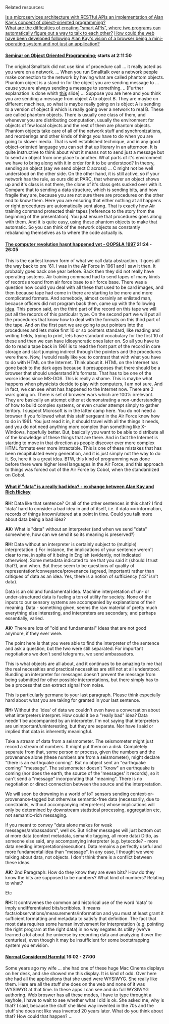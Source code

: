
Related resources:

[Is a microservices architecture with RESTful APIs an implementation of Alan Kay's concept of object-oriented programming?](https://www.quora.com/Is-a-microservices-architecture-with-RESTful-APIs-an-implementation-of-Alan-Kays-concept-of-object-oriented-programming)  
[What are the difficulties of creating "smart APIs", where two programs can automatically figure out a way to talk to each other?](https://www.quora.com/What-are-the-difficulties-of-creating-smart-APIs-where-two-programs-can-automatically-figure-out-a-way-to-talk-to-each-other) 
[How could the web have been developed following Alan Kay's vision of a browser being a mini-operating system and not just an application?](https://www.quora.com/How-could-the-web-have-been-developed-following-Alan-Kays-vision-of-a-browser-being-a-mini-operating-system-and-not-just-an-application)  

#### [Seminar on Object Oriented Programming](https://www.youtube.com/watch?v=QjJaFG63Hlo); starts at 2:11:50
The original Smalltalk did not use kind of procedure call ... it really acted as you were on a network. ... When you run Smalltalk over a network people make connection to the network by having what are called phantom objects. Phantom object is a stand-in for the object you are sending message to ... cause you are always sending a message to something. .. [Further explanation is done whith [this](slides/sending-object.png) slide] ... Suppose you are here and you think you are sending a message from object A to object B. They are maybe on different machines, so what is maybe really going on is object A is sending to a version of object B which is really going over a network to real B. These are called phantom objects. There is usually one class of them, and whenever you are distributing computation, usually the environment for objects of few local objects and the rest of them are phantom objects. Phantom objects take care of all of the network stuff and synchronizations, and reorderings and other kinds of things you have to do when you are going to slower media. That is well established technique, and in any good object-oriented language you can set that up literary in an afternoon. It is quite instructive to think about what it means not to send just a message but to send an object from one place to another. What parts of it's environment we have to bring along with it in order for it to be understood? In theory, sending an object (say we send object C across) ... C might not be well understood on the other side. On the other hand, it is still active, so if your network has the rule, as ours did at PARC, that whenever an object shows up and it's class is not there, the clone of it's class gets sucked over with it. Compare that to sending a data structure, which is sending bits, and how fragile they are, because you are not sure there are procedures on the other end to know them. Here you are ensuring that either nothing at all happens or right procedures are automatically sent along. That is exactly how Air training command protected their tapes [reference to the story from the beginning of the presentation]. You just ensure that procedures goes along with them. And it is quite easy, using these phantom objects to make that automatic. So you can think of the network objects as constantly rebalancing themselves as to where the code actually is. 

#### [The computer revolution hasnt happened yet - OOPSLA 1997](https://www.youtube.com/watch?v=oKg1hTOQXoY) 21:24 - 26:05  
This is the earliest known form of what we call data abstraction. It goes all the way back to pre '61. I was in the Air Force in 1961 and I saw it then. It probably goes back one year before. Back then they did not really have operating systems. Air training command had to send tapes of many kinds of records around from air force base to air force base. There was a question how could you deal with all these that used to be card images, and then because tape had come in there are starting to be more and more complicated formats. And somebody, almost cerainly an enlisted man, because officers did not program back then, came up with the following [idea](slides/b220.png). This person said, on the third part of the record on this tape we will put all the records of this particular type. On the second part we will put all the procedures that know how to deal with the formats on this third part of the tape. And on the first part we are going to put pointers into the procedures and lets make first 10 or so pointers standard, like reading and writing fields, trying to print, lets have standard vocabulary for the first 10 of these and then we can have idiosyncratic ones later on. So all you have to do to read a tape back in 1961 is to read the front part of the record in core storage and start jumping indirect through the pointers and the procedures were there. Now, I would really like you to contrast that with what you have to do with HTML on the Internet. Think about it. HTML on the Internet has gone back to the dark ages because it presupposes that there should be a browser that should understand it's formats. That has to be one of the worse ideas since MS-DOS. This is really a shame. This is maybe what happens when physicists decide to play with computers, I am not sure. And in fact, we can see what has happened to the Internet now. There are 2 wars going on. There is set of browser wars which are 100% irrelevant. They are basically an attempt either at demonstrating a non-understanding of how to build complex systems, or even cruder attempt simply to gather teritory. I suspect Microsoft is in the latter camp here. You do not need a browser if you followed what this staff sergeant in the Air Force knew how to do in 1961. You just read it in, it should travel with all the things it needs, and you do not need anything more complex than something like X-Windows, hopefully better. But, basically you want to be able to distribute all of the knowledge of these things that are there. And in fact the Internet is starting to move in that direction as people discover ever more complex HTML formats ever more intractable. This is one of these mistakes that has been recapitulated every generation, and it is just simply not the way to do it. So, here it is a great idea. BTW, this kind of programming was done before there were higher level languages in the Air Force, and this approach to things was forced out of the Air Force by Cobol, when the standardized on Cobol.  

#### [What if "data" is a really bad idea? - exchange between Alan Kay and Rich Hickey](https://news.ycombinator.com/item?id=11945722)  

**RH:** Data like that sentence? Or all of the other sentences in this chat? I find 'data' hard to consider a bad idea in and of itself, i.e. if data == information, records of things known/uttered at a point in time. Could you talk more about data being a bad idea?

**AK:**  What is "data" without an interpreter (and when we send "data" somewhere, how can we send it so its meaning is preserved?) 

**RH:** Data without an interpreter is certainly subject to (multiple) interpretation :) For instance, the implications of your sentence weren't clear to me, in spite of it being in English (evidently, not indicated otherwise). Some metadata indicated to me that you said it (should I trust that?), and when. But these seem to be questions of quality of representation/conveyance/provenance (agreed, important) rather than critiques of data as an idea. Yes, there is a notion of sufficiency ('42' isn't data).

Data is an old and fundamental idea. Machine interpretation of un- or under-structured data is fueling a ton of utility for society. None of the inputs to our sensory systems are accompanied by explanations of their meaning. Data - something given, seems the raw material of pretty much everything else interesting, and interpreters are secondary, and perhaps essentially, varied.

**AK:** There are lots of "old and fundamental" ideas that are not good anymore, if they ever were.

The point here is that you were able to find the interpreter of the sentence and ask a question, but the two were still separated. For important negotiations we don't send telegrams, we send ambassadors.

This is what objects are all about, and it continues to be amazing to me that the real necessities and practical necessities are still not at all understood. Bundling an interpreter for messages doesn't prevent the message from being submitted for other possible interpretations, but there simply has to be a process that can extract signal from noise.

This is particularly germane to your last paragraph. Please think especially hard about what you are taking for granted in your last sentence.

**RH:** Without the 'idea' of data we couldn't even have a conversation about what interpreters interpret. How could it be a "really bad" idea? Data needn't be accompanied by an interpreter. I'm not saying that interpreters are unimportant/uninteresting, but they are separate. Nor have I said or implied that data is inherently meaningful.

Take a stream of data from a seismometer. The seismometer might just record a stream of numbers. It might put them on a disk. Completely separate from that, some person or process, given the numbers and the provenance alone (these numbers are from a seismometer), might declare "there is an earthquake coming". But no object sent an "earthquake coming" "message". The seismometer doesn't "know" an earthquake is coming (nor does the earth, the source of the 'messages' it records), so it can't send a "message" incorporating that "meaning". There is no negotiation or direct connection between the source and the interpretation.

We will soon be drowning in a world of IoT sensors sending context-or-provenance-tagged but otherwise semantic-free data (necessarily, due to constraints, without accompanying interpreters) whose implications will only be determined by downstream statistical processing, aggregation etc, not semantic-rich messaging.

If you meant to convey "data alone makes for weak messages/ambassadors", well ok. But richer messages will just bottom out at more data (context metadata, semantic tagging, all more data) Ditto, as someone else said, any accompanying interpreter (e.g. bytecode? - more data needing interpretation/execution). Data remains a perfectly useful and more fundamental idea than "message". In any case, I thought we were talking about data, not objects. I don't think there is a conflict between these ideas.

**AK:** 2nd Paragraph: How do they know they are even bits? How do they know the bits are supposed to be numbers? What kind of numbers? Relating to what?

Etc

**RH:** It contravenes the common and historical use of the word 'data' to imply undifferentiated bits/scribbles. It means facts/observations/measurements/information and you must at least grant it sufficient formatting and metadata to satisfy that definition. The fact that most data requires some human involvement for interpretation (e.g. pointing the right program at the right data) in no way negates its utility (we've learned a lot about the universe by recording data and analyzing it over the centuries), even though it may be insufficient for some bootstrapping system you envision.

#### [Normal Considered Harmful](https://www.youtube.com/watch?v=FvmTSpJU-Xc) 16:02 - 27:00
Some years ago my wife ... she had one of these huge Mac Cinema displays on her desk, and she showed me this display. It is kind of odd. Over here she had all the applications that she used were WYSIWYG. She really like them. Here are all the stuff she does on the web and none of it was WYSIWYG at that time. In these apps I can see and do full WYSIWYG authoring. Web broswer has all these modes, I have to type throught a keyhole, I have to wait to see whether what I did is ok. She asked me, why is that? I said, because the stuff she liked way invented in the 70s and the stuff she does not like was invented 20 years later. What do you think about that? How could that happen? ...
